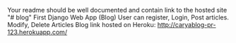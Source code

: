 Your readme should be well documented and contain link to the hosted site
"# blog" 
First Django Web App (Blog)
User can register, Login, Post articles.
Modify, Delete Articles
Blog link hosted on Heroku:
http://caryablog-pr-123.herokuapp.com/
